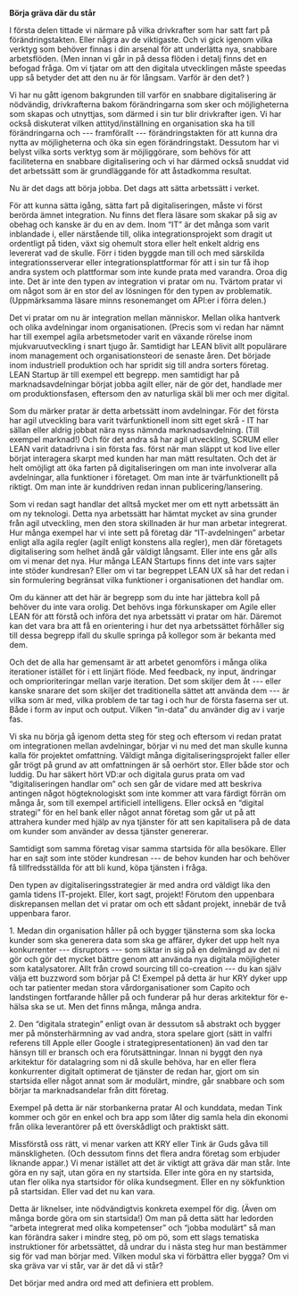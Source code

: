 **Börja gräva där du står** 

I första delen tittade vi närmare på vilka drivkrafter som har satt fart på förändringstakten. Eller några av de viktigaste. Och vi gick igenom vilka verktyg som behöver finnas i din arsenal för att underlätta nya, snabbare arbetsflöden. (Men innan vi går in på dessa flöden i detalj finns det en befogad fråga. Om vi tjatar om att den digitala utvecklingen måste speedas upp så betyder det att den nu är för långsam. Varför är den det? )

Vi har nu gått igenom bakgrunden till varför en snabbare digitalisering är nödvändig, drivkrafterna bakom förändringarna som sker och möjligheterna som skapas och utnyttjas, som därmed i sin tur blir drivkrafter igen. Vi har också diskuterat vilken attityd/inställning en organisation ska ha till förändringarna och --- framförallt --- förändringstakten för att kunna dra nytta av möjligheterna och öka sin egen förändringstakt. Dessutom har vi belyst vilka sorts verktyg som är möjliggörare, som behövs för att faciliteterna en snabbare digitalisering och vi har därmed också snuddat vid det arbetssätt som är grundläggande för att åstadkomma resultat. 

Nu är det dags att börja jobba. Det dags att sätta arbetssätt i verket. 

För att kunna sätta igång, sätta fart på digitaliseringen, måste vi först berörda ämnet integration. Nu finns det flera läsare som skakar på sig av obehag och kanske är du en av dem. Inom “IT” är det många som varit inblandade i, eller närstående till, olika integrationsprojekt som dragit ut ordentligt på tiden, växt sig ohemult stora eller helt enkelt aldrig ens levererat vad de skulle. Förr i tiden byggde man till och med särskilda integrationsserverar eller integrationsplattformar för att i sin tur få ihop andra system och plattformar som inte kunde prata med varandra. Oroa dig inte. Det är inte den typen av integration vi pratar om nu. Tvärtom pratar vi om något som är en stor del av lösningen för den typen av problematik. (Uppmärksamma läsare minns resonemanget om API:er i förra delen.) 

Det vi pratar om nu är integration mellan människor. Mellan olika hantverk och olika avdelningar inom organisationen. (Precis som vi redan har nämnt har till exempel agila arbetsmetoder varit en växande rörelse inom mjukvaruutveckling i snart tjugo år. Samtidigt har LEAN blivit allt populärare inom management och organisationsteori de senaste åren. Det började inom industriell produktion och har spridit sig till andra sorters företag. LEAN Startup är till exempel ett begrepp. men samtidigt har på marknadsavdelningar börjat jobba agilt eller, när de gör det, handlade mer om produktionsfasen, eftersom den av naturliga skäl bli mer och mer digital.

Som du märker pratar är detta arbetssätt inom avdelningar. För det första har agil utveckling bara varit tvärfunktionell inom sitt eget skrå - IT har sällan eller aldrig jobbat nära nyss nämnda marknadsavdelning. (Till exempel marknad!) Och för det andra så har agil utveckling, SCRUM eller LEAN varit datadrivna i sin första fas. först när man släppt ut kod live eller börjat interagera skarpt med kunden har man mätt resultaten. Och det är helt omöjligt att öka farten på digitaliseringen om man inte involverar alla avdelningar, alla funktioner i företaget. Om man inte är tvärfunktionellt på riktigt. Om man inte är kunddriven redan innan publicering/lansering. 

Som vi redan sagt handlar det alltså mycket mer om ett nytt arbetssätt än om ny teknologi. Detta nya arbetssätt har hämtat mycket av sina grunder från agil utveckling, men den stora skillnaden är hur man arbetar integrerat. Hur många exempel har vi inte sett på företag där “IT-avdelningen” arbetar enligt alla agila regler (agilt enligt konstens alla regler), men där företagets digitalisering som helhet ändå går väldigt långsamt. Eller inte ens går alls om vi menar det nya. Hur många LEAN Startups finns det inte vars sajter inte stöder kundresan? Eller om vi tar begreppet LEAN UX så har det redan i sin formulering begränsat vilka funktioner i organisationen det handlar om. 

Om du känner att det här är begrepp som du inte har jättebra koll på behöver du inte vara orolig. Det behövs inga förkunskaper om Agile eller LEAN för att förstå och införa det nya arbetssätt vi pratar om här. Däremot kan det vara bra att få en orientering i hur det nya arbetssättet förhåller sig till dessa begrepp ifall du skulle springa på kollegor som är bekanta med dem. 

Och det de alla har gemensamt är att arbetet genomförs i många olika iterationer istället för i ett linjärt flöde. Med feedback, ny input, ändringar och omprioriteringar mellan varje iteration. Det som skiljer dem åt --- eller kanske snarare det som skiljer det traditionella sättet att använda dem --- är vilka som är med, vilka problem de tar tag i och hur de första faserna ser ut. Både i form av input och output. Vilken “in-data” du använder dig av i varje fas. 

Vi ska nu börja gå igenom detta steg för steg och eftersom vi redan pratat om integrationen mellan avdelningar, börjar vi nu med det man skulle kunna kalla för projektet omfattning. Väldigt många digitaliseringsprojekt faller eller går trögt på grund av att omfattningen är så oerhört stor. Eller både stor och luddig. Du har säkert hört VD:ar och digitala gurus prata om vad “digitaliseringen handlar om” och sen går de vidare med att beskriva antingen något högteknologiskt som inte kommer att vara färdigt förrän om många år, som till exempel artificiell intelligens. Eller också en “digital strategi” för en hel bank eller något annat företag som går ut på att attrahera kunder med hjälp av nya tjänster för att sen kapitalisera på de data om kunder som använder av dessa tjänster genererar. 

Samtidigt som samma företag visar samma startsida för alla besökare. Eller har en sajt som inte stöder kundresan --- de behov kunden har och behöver få tillfredsställda för att bli kund, köpa tjänsten i fråga. 

Den typen av digitaliseringsstrategier är med andra ord väldigt lika den gamla tidens IT-projekt. Eller, kort sagt, projekt! Förutom den uppenbara diskrepansen mellan det vi pratar om och ett sådant projekt, innebär de två uppenbara faror. 

1\. Medan din organisation håller på och bygger tjänsterna som ska locka kunder som ska generera data som ska ge affärer, dyker det upp helt nya konkurrenter --- disruptors --- som siktar in sig på en delmängd av det ni gör och gör det mycket bättre genom att använda nya digitala möjligheter som katalysatorer. Allt från crowd sourcing till co-creation --- du kan själv välja ett buzzword som börjar på C! Exempel på detta är hur KRY dyker upp och tar patienter medan stora vårdorganisationer som Capito och landstingen fortfarande håller på och funderar på hur deras arkitektur för e-hälsa ska se ut. Men det finns många, många andra. 

2\. Den “digitala strategin” enligt ovan är dessutom så abstrakt och bygger mer på mönsterhärmning av vad andra, stora spelare gjort (sätt in valfri referens till Apple eller Google i strategipresentationen) än vad den tar hänsyn till er bransch och era förutsättningar. Innan ni byggt den nya arkitektur för datalagring som ni då skulle behöva, har en eller flera konkurrenter digitalt optimerat de tjänster de redan har, gjort om sin startsida eller något annat som är modulärt, mindre, går snabbare och som börjar ta marknadsandelar från ditt företag. 

Exempel på detta är när storbankerna pratar AI och kunddata, medan Tink kommer och gör en enkel och bra app som låter dig samla hela din ekonomi från olika leverantörer på ett överskådligt och praktiskt sätt. 

Missförstå oss rätt, vi menar varken att KRY eller Tink är Guds gåva till mänskligheten. (Och dessutom finns det flera andra företag som erbjuder liknande appar.) Vi menar istället att det är viktigt att gräva där man står. Inte göra en ny sajt, utan göra en ny startsida. Eller inte göra en ny startsida, utan fler olika nya startsidor för olika kundsegment. Eller en ny sökfunktion på startsidan. Eller vad det nu kan vara. 

Detta är liknelser, inte nödvändigtvis konkreta exempel för dig. (Även om många borde göra om sin startsida!) Om man på detta sätt har ledorden “arbeta integrerat med olika kompetenser” och “jobba modulärt” så man kan förändra saker i mindre steg, pö om pö, som ett slags tematiska instruktioner för arbetssättet, då undrar du i nästa steg hur man bestämmer sig för vad man börjar med. Vilken modul ska vi förbättra eller bygga? Om vi ska gräva var vi står, var är det då vi står? 

Det börjar med andra ord med att definiera ett problem. 